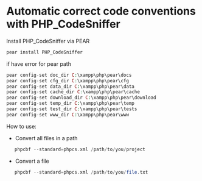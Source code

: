 Automatic correct code conventions with PHP_CodeSniffer
=====================

Install PHP_CodeSniffer via PEAR

```php
pear install PHP_CodeSniffer
```

if have error for pear path

```php
pear config-set doc_dir C:\xampp\php\pear\docs
pear config-set cfg_dir C:\xampp\php\pear\cfg
pear config-set data_dir C:\xampp\php\pear\data
pear config-set cache_dir C:\xampp\php\pear\cache
pear config-set download_dir C:\xampp\php\pear\download
pear config-set temp_dir C:\xampp\php\pear\temp
pear config-set test_dir C:\xampp\php\pear\tests
pear config-set www_dir C:\xampp\php\pear\www
```

How to use:

- Convert all files in a path
```php
   phpcbf --standard=phpcs.xml /path/to/you/project
```

- Convert a file
```php
   phpcbf --standard=phpcs.xml /path/to/you/file.txt
```
